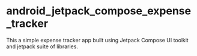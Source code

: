 # android_jetpack_compose_expense_tracker
This a simple expense tracker app built using Jetpack Compose UI toolkit and jetpack suite of libraries.
